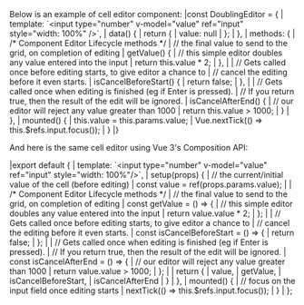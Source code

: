 <framework-specific-section frameworks="vue">
Below is an example of cell editor component:

<snippet transform={false}>
|const DoublingEditor = {
|    template: `&lt;input type="number" v-model="value" ref="input" style="width: 100%" />`,
|    data() {
|        return {
|            value: null
|        };
|    },
|    methods: {
|        /* Component Editor Lifecycle methods */
|        // the final value to send to the grid, on completion of editing
|        getValue() {
|            // this simple editor doubles any value entered into the input
|            return this.value * 2;
|        },
|
|        // Gets called once before editing starts, to give editor a chance to
|        // cancel the editing before it even starts.
|        isCancelBeforeStart() {
|            return false;
|        },
|
|        // Gets called once when editing is finished (eg if Enter is pressed).
|        // If you return true, then the result of the edit will be ignored.
|        isCancelAfterEnd() {
|            // our editor will reject any value greater than 1000
|            return this.value > 1000;
|        }
|    },
|    mounted() {
|        this.value = this.params.value;
|        Vue.nextTick(() => this.$refs.input.focus());
|    }
|}
</snippet>

And here is the same cell editor using Vue 3's Composition API:

<snippet transform={false}>
|export default {
|     template: `&lt;input type="number" v-model="value" ref="input" style="width: 100%"/>`,
|     setup(props) {
|         // the current/initial value of the cell (before editing)
|         const value = ref(props.params.value);
| 
|         /* Component Editor Lifecycle methods */
|         // the final value to send to the grid, on completion of editing
|         const getValue = () => {
|             // this simple editor doubles any value entered into the input
|             return value.value * 2;
|         };
| 
|         // Gets called once before editing starts, to give editor a chance to
|         // cancel the editing before it even starts.
|         const isCancelBeforeStart = () => {
|             return false;
|         };
| 
|         // Gets called once when editing is finished (eg if Enter is pressed).
|         // If you return true, then the result of the edit will be ignored.
|         const isCancelAfterEnd = () => {
|             // our editor will reject any value greater than 1000
|             return value.value > 1000;
|         };
| 
|         return {
|             value,
|             getValue,
|             isCancelBeforeStart,
|             isCancelAfterEnd
|         }
|     },
|     mounted() {
|         // focus on the input field once editing starts
|         nextTick(() => this.$refs.input.focus());
|     }
| };
</snippet>
</framework-specific-section>